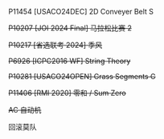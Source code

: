 P11454 [USACO24DEC] 2D Conveyer Belt S

~~P10207 [JOI 2024 Final] 马拉松比赛 2~~

~~P10217 [省选联考 2024] 季风~~ 

~~P6926 [ICPC2016 WF] String Theory~~

~~P10281 [USACO24OPEN] Grass Segments G~~

~~P11406 [RMI 2020] 零和 / Sum Zero~~

~~AC 自动机~~

回滚莫队

